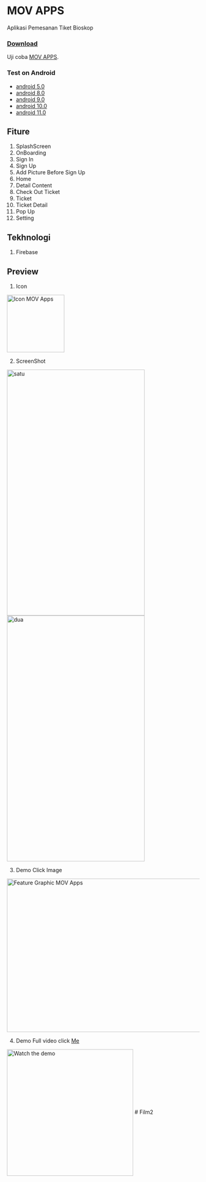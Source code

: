 # MOV APPS
Aplikasi Pemesanan Tiket Bioskop

### [Download](https://github.com/RohmanBenyRiyanto/MOV/releases/tag/MOV)
Uji coba [MOV APPS](https://github.com/RohmanBenyRiyanto/MOV/releases/download/MOV/MOV.v2.apk).

### Test on Android
- [android 5.0](https://www.android.com/intl/id_id/versions/lollipop-5-0/)
- [android 8.0](https://www.android.com/versions/oreo-8-0/)
- [android 9.0](https://www.android.com/versions/pie-9-0/)
- [android 10.0](https://www.android.com/intl/id_id/android-10/)
- [android 11.0](https://www.android.com/intl/id_id/android-11/)

## Fiture
1. SplashScreen
2. OnBoarding
3. Sign In
4. Sign Up
5. Add Picture Before Sign Up
6. Home
7. Detail Content
8. Check Out Ticket
9. Ticket
10. Ticket Detail
11. Pop Up
12. Setting

## Tekhnologi
1. Firebase

## Preview

1. Icon
<img alt="Icon MOV Apps" src="https://user-images.githubusercontent.com/72520643/133613573-e6f5a3dc-9be5-4e05-91c5-7cca62be9036.png" width="150" height="150" align="center"/>


2. ScreenShot

<img alt="satu" src="https://user-images.githubusercontent.com/72520643/133615125-720ef6fb-f1a6-499b-9d66-db82dc7585bf.png" width="360" height="641"/> <img alt="dua" src="https://user-images.githubusercontent.com/72520643/133615166-8ada54cc-90d0-42c7-845d-1519fe7da0ad.png" width="360" height="641"/>


3. Demo
Click Image
<img alt="Feature Graphic MOV Apps" src="https://user-images.githubusercontent.com/72520643/133613656-f4522aba-866e-4d5f-8baa-4aea32b53630.png" width="924" height="400" align="center"/>


4. Demo
Full video click [Me](https://youtu.be/Y9KETmK2Kis)
<img alt="Watch the demo" src="https://user-images.githubusercontent.com/72520643/147162993-82963e43-526c-4d67-9824-96cb0f5f6c8a.gif" width="330" align="center"/>
#   F i l m 2  
 